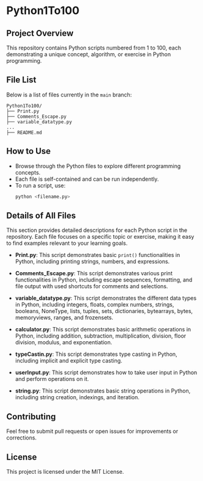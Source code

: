 # Python1To100

## Project Overview

This repository contains Python scripts numbered from 1 to 100, each demonstrating a unique concept, algorithm, or exercise in Python programming.

## File List

Below is a list of files currently in the `main` branch:

```plaintext
Python1To100/
├── Print.py
├── Comments_Escape.py
├── variable_datatype.py
...
├── README.md
```

## How to Use

- Browse through the Python files to explore different programming concepts.
- Each file is self-contained and can be run independently.
- To run a script, use:
    ```bash
    python <filename.py>
    ```
## Details of All Files

This section provides detailed descriptions for each Python script in the repository. Each file focuses on a specific topic or exercise, making it easy to find examples relevant to your learning goals.

- **Print.py**: This script demonstrates basic `print()` functionalities in Python, including printing strings, numbers, and expressions.  

- **Comments_Escape.py**: This script demonstrates various print functionalities in Python, including escape sequences, formatting, and file output with used shortcuts for comments and selections.

- **variable_datatype.py**: This script demonstrates the different data types in Python, including integers, floats, complex numbers, strings, booleans, NoneType, lists, tuples, sets, dictionaries, bytearrays, bytes, memoryviews, ranges, and frozensets. 

- **calculator.py**: This script demonstrates basic arithmetic operations in Python, including addition, subtraction, multiplication, division, floor division, modulus, and exponentiation.

- **typeCastin.py**: This script demonstrates type casting in Python, including implicit and explicit type casting. 

- **userInput.py**: This script demonstrates how to take user input in Python and perform operations on it. 

- **string.py**: This script demonstrates basic string operations in Python, including string creation, indexings, and iteration.



## Contributing

Feel free to submit pull requests or open issues for improvements or corrections.

## License

This project is licensed under the MIT License.
